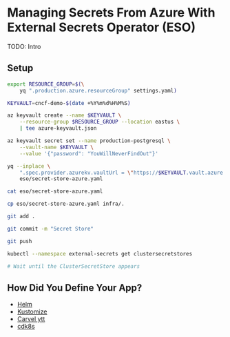 # Managing Secrets From Azure With External Secrets Operator (ESO)

TODO: Intro

## Setup

```bash
export RESOURCE_GROUP=$(\
    yq ".production.azure.resourceGroup" settings.yaml)

KEYVAULT=cncf-demo-$(date +%Y%m%d%H%M%S)

az keyvault create --name $KEYVAULT \
    --resource-group $RESOURCE_GROUP --location eastus \
    | tee azure-keyvault.json

az keyvault secret set --name production-postgresql \
    --vault-name $KEYVAULT \
    --value '{"password": "YouWillNeverFindOut"}'

yq --inplace \
    ".spec.provider.azurekv.vaultUrl = \"https://$KEYVAULT.vault.azure.net\"" \
    eso/secret-store-azure.yaml

cat eso/secret-store-azure.yaml

cp eso/secret-store-azure.yaml infra/.

git add .

git commit -m "Secret Store"

git push

kubectl --namespace external-secrets get clustersecretstores

# Wait until the ClusterSecretStore appears
```

## How Did You Define Your App?

* [Helm](helm.md)
* [Kustomize](kustomize.md)
* [Carvel ytt](carvel.md)
* [cdk8s](cdk8s.md)
